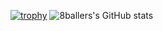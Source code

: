 [![trophy](https://github-profile-trophy.vercel.app/?username=lan17)](https://github.com/ryo-ma/github-profile-trophy)
![8ballers's GitHub stats](https://github-readme-stats.vercel.app/api?username=lan17&theme=gotham&show_icons=true)
